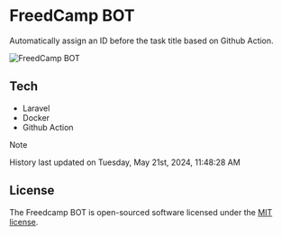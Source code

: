 # FreedCamp BOT

Automatically assign an ID before the task title based on Github Action.

![FreedCamp BOT](https://repository-images.githubusercontent.com/737932867/7d34798b-2680-471c-b089-a78a718d3d6a)

## Tech

- Laravel
- Docker
- Github Action

> [!NOTE]  
> History last updated on Tuesday, May 21st, 2024, 11:48:28 AM

## License

The Freedcamp BOT is open-sourced software licensed under the [MIT license](https://opensource.org/licenses/MIT).
